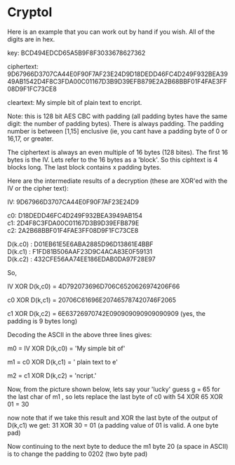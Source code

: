 # CryptoI

Here is an example that you can work out by hand if you wish. All of the digits are in hex.

key: BCD494EDCD65A5B9F8F3033678627362

ciphertext: 9D67966D3707CA44E0F90F7AF23E24D9D18DEDD46FC4D249F932BEA3949AB1542D4F8C3FDA00C01167D3B9D39EFB879E2A2B68BBF01F4FAE3FF08D9F1FC73CE8

cleartext: My simple bit of plain text to encript.

Note: this is 128 bit AES CBC with padding (all padding bytes have the same digit: the number of padding bytes).
      There is always padding. The padding number is between [1,15] enclusive (ie, you cant have a padding byte of 0 or 16,17, or greater.

The ciphertext is always an even multiple of 16 bytes (128 bites). The first 16 bytes is the IV. Lets refer to the 16 bytes as a 'block'.
So this ciphtext is 4 blocks long. The last block contains x padding bytes.

Here are the intermediate results of a decryption (these are XOR'ed with the IV or the cipher text):

IV: 9D67966D3707CA44E0F90F7AF23E24D9  

c0: D18DEDD46FC4D249F932BEA3949AB154  
c1: 2D4F8C3FDA00C01167D3B9D39EFB879E  
c2: 2A2B68BBF01F4FAE3FF08D9F1FC73CE8  

D(k.c0) : D01EB61E5E6ABA2885D96D13861E4BBF  
D(k.c1) : F1FD81B506AAF23D9C4ACA83E0F59131  
D(k.c2) : 432CFE56AA74EE186EDAB0DA97F28E97  

So,

IV XOR D(k,c0) = 4D792073696D706C6520626974206F66  

c0 XOR D(k,c1) = 20706C61696E207465787420746F2065  

c1 XOR D(k,c2) = 6E63726970742E090909090909090909  (yes, the padding is 9 bytes long)  


Decoding the ASCII in the above three lines gives:

m0 = IV XOR D(k,c0) = 'My simple bit of'  

m1 = c0 XOR D(k,c1) = ' plain text to e'  

m2 = c1 XOR D(k,c2) = 'ncript.'  


Now, from the picture shown below, lets say your 'lucky' guess g = 65 for the last char of m1 , so lets replace the last byte of c0 with
54 XOR 65 XOR 01 = 30

now note that if we take this result and XOR  the last byte of the output of D(k,c1) we get:
31 XOR 30 = 01 (a padding value of 01 is valid. A one byte pad)

Now continuing to the next byte to deduce the m1 byte 20 (a space in ASCII) is to change the padding to 0202 (two byte pad)

